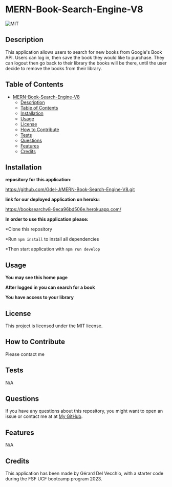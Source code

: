 # MERN-Book-Search-Engine-V8

![MIT](https://img.shields.io/badge/license-MIT-green)


## Description

This application allows users to search for new books from Google's Book API. Users can log in, then save the book they would like to purchase. They can logout then go back to their library the books will be there, until the user decide to remove the books from their library.

## Table of Contents 
 
- [MERN-Book-Search-Engine-V8](#mern-book-search-engine-v8)
  - [Description](#description)
  - [Table of Contents](#table-of-contents)
  - [Installation](#installation)
  - [Usage](#usage)
  - [License](#license)
  - [How to Contribute](#how-to-contribute)
  - [Tests](#tests)
  - [Questions](#questions)
  - [Features](#features)
  - [Credits](#credits)



## Installation


**repository for this application**:

https://github.com/Gdel-J/MERN-Book-Search-Engine-V8.git


**link for our deployed application on heroku**:


 https://booksearchv8-9eca96bd506e.herokuapp.com/


**In order to use this application please:**

 
*Clone this repository 

*Run `npm install` to install all dependencies



*Then start application with `npm run develop`




## Usage



**You may see this home page**  



**After logged in you can search for a book** 



**You have access to your library** 




## License

This project is licensed under the MIT license.

## How to Contribute

Please contact me

## Tests

N/A

## Questions

If you have any questions about this repository, you might want to open an issue or contact me  at 
 at [My GitHub](https://github.com/Gdel-J).

## Features

N/A


## Credits

This application has been made by Gérard Del Vecchio, with a starter code during the FSF UCF bootcamp program 2023.